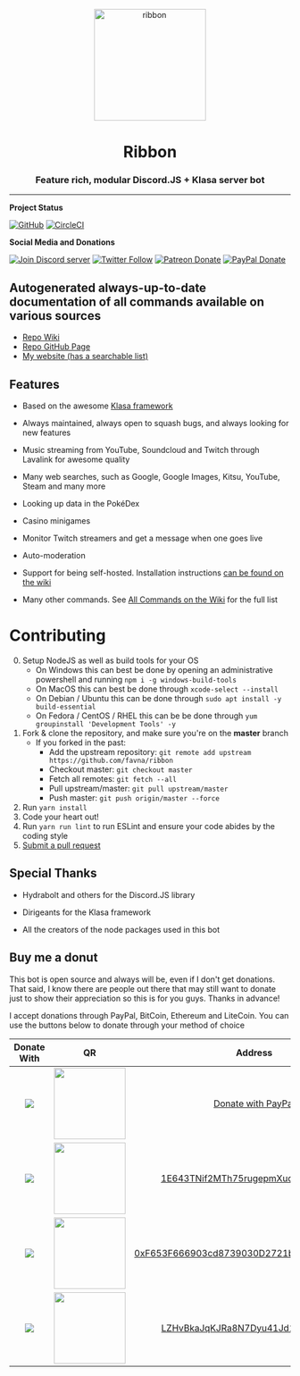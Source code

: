 <div align="center">

  <p>
  <a href="https://favware.tech/ribbon"><img src="https://storage.googleapis.com/data-sunlight-146313.appspot.com/website-project-icons/ribbon.png" height="200" alt="ribbon"/></a>
  </p>

  <p>
<h1> Ribbon </h1>
<h3> Feature rich, modular Discord.JS + Klasa server bot </h3>
  </p>
</div>

---

**Project Status**

[![GitHub](https://img.shields.io/github/license/favna/ribbon?logo=github&style=flat-square)](https://github.com/favna/ribbon/blob/master/LICENSE.md)
[![CircleCI](https://img.shields.io/circleci/build/github/Favna/ribbon?logo=circleci&style=flat-square)](https://circleci.com/gh/favna/ribbon/tree/master)

**Social Media and Donations**

[![Join Discord server](https://img.shields.io/discord/512303595966824458?color=697EC4&label=Join%20Discord%20Server&logo=discord&logoColor=FDFEFE&style=flat-square)](https://favware.tech/redirect/server)
[![Twitter Follow](https://img.shields.io/twitter/follow/favna_?label=Follow%20@Favna_&logo=twitter&colorB=1DA1F2&style=flat-square)](https://twitter.com/Favna_/follow)
[![Patreon Donate](https://img.shields.io/badge/patreon-donate-brightgreen.svg?label=Donate%20with%20Patreon&logo=patreon&colorB=F96854&style=flat-square&link=https://www.patreon.com/bePatron?u=9336537)](https://www.patreon.com/bePatron?u=9336537)
[![PayPal Donate](https://img.shields.io/badge/paypal-donate-brightgreen.svg?label=Donate%20with%20Paypal&logo=paypal&colorB=00457C&style=flat-square&link=https://www.paypal.com/cgi-bin/webscr?cmd=_s-xclick&hosted_button_id=XMAYCF9SDHZ34)](https://www.patreon.com/bePatron?u=9336537)


## Autogenerated always-up-to-date documentation of all commands available on various sources

- [Repo Wiki](https://github.com/favna/ribbon/wiki/All-Commands)
- [Repo GitHub Page](https://favna.github.io/ribbon/)
- [My website (has a searchable list)](https://favware.tech/ribbon)

## Features

- Based on the awesome [Klasa framework](https://klasa.js.org/#/)

- Always maintained, always open to squash bugs, and always looking for new features

- Music streaming from YouTube, Soundcloud and Twitch through Lavalink for awesome quality

- Many web searches, such as Google, Google Images, Kitsu, YouTube, Steam and many more

- Looking up data in the PokéDex

- Casino minigames

- Monitor Twitch streamers and get a message when one goes live

- Auto-moderation

- Support for being self-hosted. Installation instructions [can be found on the wiki](https://github.com/favna/ribbon/wiki/Self-hosting-Installation)

- Many other commands. See [All Commands on the Wiki](https://github.com/favna/ribbon/wiki/All-Commands) for the full list

# Contributing

0. Setup NodeJS as well as build tools for your OS
   - On Windows this can best be done by opening an administrative powershell and running `npm i -g windows-build-tools`
   - On MacOS this can best be done through `xcode-select --install`
   - On Debian / Ubuntu this can be done through `sudo apt install -y build-essential`
   - On Fedora / CentOS / RHEL this can be be done through `yum groupinstall 'Development Tools' -y`
1. Fork & clone the repository, and make sure you're on the **master** branch
   - If you forked in the past:
     - Add the upstream repository: `git remote add upstream https://github.com/favna/ribbon`
     - Checkout master: `git checkout master`
     - Fetch all remotes: `git fetch --all`
     - Pull upstream/master: `git pull upstream/master`
     - Push master: `git push origin/master --force`
2. Run `yarn install`
3. Code your heart out!
4. Run `yarn run lint` to run ESLint and ensure your code abides by the coding style
5. [Submit a pull request](https://github.com/favna/ribbon/compare)

## Special Thanks

- Hydrabolt and others for the Discord.JS library

- Dirigeants for the Klasa framework

- All the creators of the node packages used in this bot

## Buy me a donut

This bot is open source and always will be, even if I don't get donations. That said, I know there are people out there that may still want to donate just to show their appreciation so this is for you guys. Thanks in advance!

I accept donations through PayPal, BitCoin, Ethereum and LiteCoin. You can use the buttons below to donate through your method of choice

|Donate With|QR|Address|
|:---:|:---:|:---:|
<a href="https://www.paypal.com/cgi-bin/webscr?cmd=_s-xclick&hosted_button_id=XMAYCF9SDHZ34"><img src="https://storage.googleapis.com/data-sunlight-146313.appspot.com/ribbon/paypaldonate.png"></a>|<a href="https://www.paypal.com/cgi-bin/webscr?cmd=_s-xclick&hosted_button_id=XMAYCF9SDHZ34"><img src="https://storage.googleapis.com/data-sunlight-146313.appspot.com/ribbon/paypalqr.png" width="128"></a>|[Donate with PayPal](https://www.paypal.com/cgi-bin/webscr?cmd=_s-xclick&hosted_button_id=XMAYCF9SDHZ34)|
<img src="https://storage.googleapis.com/data-sunlight-146313.appspot.com/ribbon/bitcoindonate.png">|<img src="https://storage.googleapis.com/data-sunlight-146313.appspot.com/ribbon/bitcoinqr.png" width="128">|<a href="bitcoin:1E643TNif2MTh75rugepmXuq35Tck4TnE5?amount=0.01&label=favware%27%20Ribbon%20Discord%20Bot">1E643TNif2MTh75rugepmXuq35Tck4TnE5</a>|
<img src="https://storage.googleapis.com/data-sunlight-146313.appspot.com/ribbon/ethereumdonate.png">|<img src="https://storage.googleapis.com/data-sunlight-146313.appspot.com/ribbon/ethereumqr.png" width="128">|<a href="ethereum:0xF653F666903cd8739030D2721bF01095896F5D6E?amount=0.01&label=favware%27%20Ribbon%20Discord%20Bot">0xF653F666903cd8739030D2721bF01095896F5D6E</a>|
<img src="https://storage.googleapis.com/data-sunlight-146313.appspot.com/ribbon/litecoindonate.png">|<img src="https://storage.googleapis.com/data-sunlight-146313.appspot.com/ribbon/litecoinqr.png" width="128">|<a href="litecoin:LZHvBkaJqKJRa8N7Dyu41Jd1PDBAofCik6?amount=0.01&label=favware%27%20Ribbon%20Discord%20Bot">LZHvBkaJqKJRa8N7Dyu41Jd1PDBAofCik6</a>|
